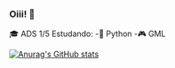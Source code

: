 ### Oiii! 👋
🎓 ADS 1/5
Estudando: 
  -🐍 Python
  -🎮 GML


[![Anurag's GitHub stats](https://github-readme-stats.vercel.app/api?username=barbosa-jp&bg_color=00000000&theme=cobalt&text_color=ffffff&locale=pt-br&&hide_title=true&hide_border=true)](https://github.com/anuraghazra/github-readme-stats) 
